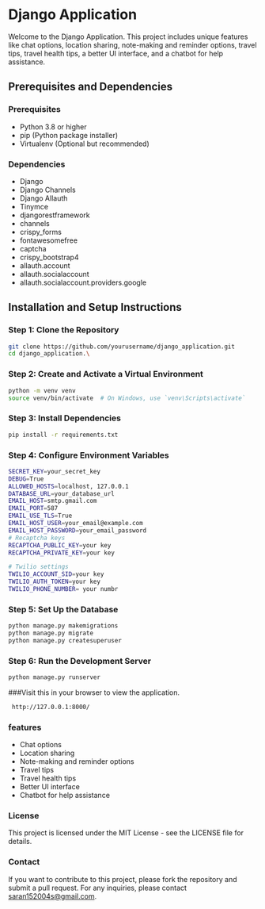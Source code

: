 # Django Application

Welcome to the Django Application. This project includes unique features like chat options, location sharing, note-making and reminder options, travel tips, travel health tips, a better UI interface, and a chatbot for help assistance.



## Prerequisites and Dependencies

### Prerequisites
- Python 3.8 or higher
- pip (Python package installer)
- Virtualenv (Optional but recommended)


### Dependencies
- Django
- Django Channels
- Django Allauth
- Tinymce
- djangorestframework
- channels
- crispy_forms
- fontawesomefree
- captcha
- crispy_bootstrap4
- allauth.account
- allauth.socialaccount
- allauth.socialaccount.providers.google

## Installation and Setup Instructions

### Step 1: Clone the Repository
```bash
git clone https://github.com/yourusername/django_application.git
cd django_application.\
```

### Step 2: Create and Activate a Virtual Environment
```bash
python -m venv venv
source venv/bin/activate  # On Windows, use `venv\Scripts\activate`
```
### Step 3: Install Dependencies
```bash
pip install -r requirements.txt
```
### Step 4: Configure Environment Variables
```bash
SECRET_KEY=your_secret_key
DEBUG=True
ALLOWED_HOSTS=localhost, 127.0.0.1
DATABASE_URL=your_database_url
EMAIL_HOST=smtp.gmail.com
EMAIL_PORT=587
EMAIL_USE_TLS=True
EMAIL_HOST_USER=your_email@example.com
EMAIL_HOST_PASSWORD=your_email_password
# Recaptcha keys
RECAPTCHA_PUBLIC_KEY=your key
RECAPTCHA_PRIVATE_KEY=your key

# Twilio settings
TWILIO_ACCOUNT_SID=your key
TWILIO_AUTH_TOKEN=your key
TWILIO_PHONE_NUMBER= your numbr

```
### Step 5: Set Up the Database
```bash
python manage.py makemigrations
python manage.py migrate
python manage.py createsuperuser
```
### Step 6: Run the Development Server
```bash
python manage.py runserver
```
###Visit this in your browser to view the application.
```bash
 http://127.0.0.1:8000/
```
### features

- Chat options
- Location sharing
- Note-making and reminder options
- Travel tips
- Travel health tips
- Better UI interface
- Chatbot for help assistance

  

### License
This project is licensed under the MIT License - see the LICENSE file for details.

### Contact
If you want to contribute to this project, please fork the repository and submit a pull request.
For any inquiries, please contact saran152004s@gmail.com.




